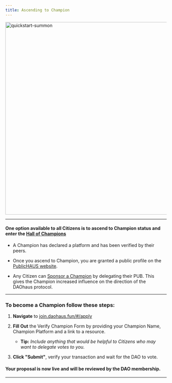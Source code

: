 ```yaml
---
title: Ascending to Champion
---
```


<img src="/img/ascend-to-champion.png" alt="quickstart-summon" width="600" />

---

#### One option available to all Citizens is to ascend to Champion status and enter the [Hall of Champions](https://join.daohaus.fun/#/delegates)

- A Champion has declared a platform and has been verified by their peers.

- Once you ascend to Champion, you are granted a public profile on the [PublicHAUS website](https://join.daohaus.fun/#/delegates).

- Any Citizen can [Sponsor a Champion](/docs/sponsoring-a-champion) by delegating their PUB. This gives the Champion increased influence on the direction of the DAOhaus protocol.

---

### To become a Champion follow these steps:

1. **Navigate** to [join.daohaus.fun/#/apply](https://join.daohaus.fun/#/apply)
1. **Fill Out** the Verify Champion Form by providing your Champion Name, Champion Platform and a link to a resource.

   - **Tip:** _Include anything that would be helpful to Citizens who may want to delegate votes to you._

1. **Click "Submit"**, verify your transaction and wait for the DAO to vote.

#### Your proposal is now live and will be reviewed by the DAO membership.

---
